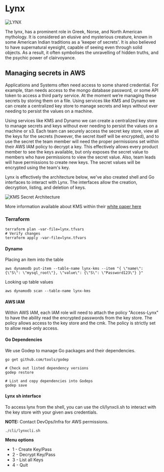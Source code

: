 # Lynx

![LYNX](https://s3.amazonaws.com/uploads.hipchat.com/102551/2181055/IGXIWUrEoqX7tXF/lynx.png)

The lynx, has a prominent role in Greek, Norse, and North American mythology. It is considered an elusive and mysterious creature, known in some American Indian traditions as a 'keeper of secrets'. It is also believed to have supernatural eyesight, capable of seeing even through solid objects. As a result, it often symbolises the unravelling of hidden truths, and the psychic power of clairvoyance.


## Managing secrets in AWS

Applications and Systems often need access to some shared credential. For example, titan needs access to the mongo database password, or some API token to access a third party service. At the moment we’re managing these secrets by storing them on a file. Using services like KMS and Dynamo we can create a centralized key store to manage secrets and keys without ever needing to persist the values on a machine.

Using services like KMS and Dynamo we can create a centralized key store to manage secrets and keys without ever needing to persist the values on a machine or s3. Each team can securely access the secret key store, view all the keys for the secrets (however, the secret itself will be encrypted), and to use the secret the team member will need the proper permissions set within their AWS IAM policy to decrypt a key. This effectively allows every product member to see the keys available, but only exposes the secret value to members who have permissions to view the secret value. Also, team leads will have permissions to create new keys. The secret values will be encrypted using the team's key.  

Lynx is effectively the architecture below, we've also created shell and Go interfaces to interact with Lynx. The interfaces allow the creation, decryption, listing, and deletion of keys.

![KMS Secret Architecture](https://s3.amazonaws.com/uploads.hipchat.com/102551/3053530/YURmeI0OIcLj8ta/upload.png)

More information available about KMS within their [white paper here](https://d0.awsstatic.com/whitepapers/KMS-Cryptographic-Details.pdf)

### Terraform

```
terraform plan -var-file=lynx.tfvars
# Verify changes
terraform apply -var-file=lynx.tfvars
```

#### Dynamo

Placing an item into the table

```
aws dynamodb put-item --table-name lynx-kms --item "{ \"name\": {\"S\": \"mysql_root\"}, \"value\": {\"S\": \"Password123\"} }"
```

Looking up table values

```
aws dynamodb scan --table-name lynx-kms
```

#### AWS IAM

Within AWS IAM, each IAM role will need to attach the policy "Access-Lynx" to have the ability read the encrypted passwords from the key store. The policy allows access to the key store and the cmk. The policy is strictly set to allow read-only access.

#### Go Dependencies
We use Godep to manage Go packages and their dependencies.

```
go get github.com/tools/godep

# Check out listed dependency versions
godep restore

# List and copy dependencies into Godeps
godep save
```

#### Lynx sh interface
To access lynx from the shell, you can use the cli/lynxcli.sh to interact with the key store with your given aws credentials.

**NOTE:** Contact DevOps/Infra for AWS permissions. 

```
./cli/lynxcli.sh
```
**Menu options**
- 1 - Create Key/Pass
- 2 - Decrypt Key/Pass
- 3 - List all Keys
- 4 - Quit
